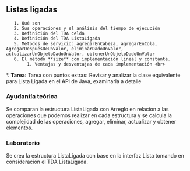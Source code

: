  ## Listas ligadas
       1. Qué son
       2. Sus operaciones y el análisis del tiempo de ejecución
       3. Definición del TDA celda
       4. Definición del TDA ListaLigada
       5. Métodos de servicio: agregarEnCabeza, agregarEnCola, AgregarDespuésDeUnValor, eliminarDadoUnValor, actualizarUnObjetoDadoUnValor, obtenerUnObjetoDadoUnValor
       6. El método **size** con implementación lineal y constante.
            1. Ventajas y desventajas de cada implementación <br>
   *. **Tarea:** Tarea con puntos extras: Revisar y analizar la clase equivalente para Lista Ligada en el API de Java, examinarla a detalle<br>

### Ayudantía teórica
Se comparan la estructura ListaLigada con Arreglo en relacion a las operaciones que podemos realizar en cada estructura y se calcula la complejidad de las operaciones, agregar, eliminar, actualizar y obtener elementos.

### Laboratorio
Se crea la estructura ListaLigada con base en la interfaz Lista tomando en consideración el TDA ListaLigada.
